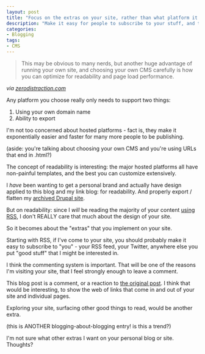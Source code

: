 ```yaml
---
layout: post
title: "Focus on the extras on your site, rather than what platform it runs on"
description: "Make it easy for people to subscribe to your stuff, and to interact with you"
categories:
- Blogging
tags:
- CMS
---
```

<blockquote class="posterous_short_quote">
	This may be obvious to many nerds, but another huge advantage of running your own site, and choosing your own CMS carefully is how you can optimize for readability and page load performance.
</blockquote>
<cite>via <a href="http://zerodistraction.com/blog/2011/12/3/part-2-why-are-you-using-google-plus-for-blogging.html">zerodistraction.com</a></cite>

Any platform you choose really only needs to support two things:

<ol>
	<li>Using your own domain name</li>
	<li>Ability to export</li>
</ol>

I'm not too concerned about hosted platforms - fact is, they make it exponentially easier and faster for many more people to be publishing.

(aside: you're talking about choosing your own CMS and you're using URLs that end in .html?)

The concept of readability is interesting: the major hosted platforms all have non-painful templates, and the best you can customize extensively.

I *have* been wanting to get a personal brand and actually have design applied to this blog and my link blog: for readability. And properly export / flatten my <a href="http://www.bmannconsulting.com">archived Drupal site</a>.

But on readability: since I *will* be reading the majority of your content <a href="http://www.rsshero.com">using RSS</a>, I don't REALLY care that much about the design of your site.

So it becomes about the "extras" that you implement on your site.

Starting with RSS, if I've come to your site, you should probably make it easy to subscribe to "you" - your RSS feed, your Twitter, anywhere else you put "good stuff" that I might be interested in.

I think the commenting system is important. That will be one of the reasons I'm visiting your site, that I feel strongly enough to leave a comment.

This blog post is a comment, or a reaction to <a href="http://zerodistraction.com/blog/2011/12/3/part-2-why-are-you-using-google-plus-for-blogging.html">the original post</a>. I think that would be interesting, to show the web of links that come in and out of your site and individual pages.

Exploring your site, surfacing other good things to read, would be another extra.

(this is ANOTHER blogging-about-blogging entry! is this a trend?)

I'm not sure what other extras I want on your personal blog or site. Thoughts?
